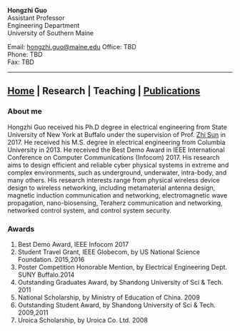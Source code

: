 **Hongzhi Guo**  
Assistant Professor  
Engineering Department  
University of Southern Maine  

Email: hongzhi.guo@maine.edu
Office: TBD  
Phone: TBD  
Fax: TBD  

---
## **[Home](https://hongzhiguo.github.io/index.md)** | **Research** | **Teaching** | **[Publications](https://hongzhiguo.github.io/publications.md)**

### About me


Hongzhi Guo received his Ph.D degree in electrical engineering from State University of New York at Buffalo under the supervision of Prof. [Zhi Sun](http://www.acsu.buffalo.edu/~zhisun/) in 2017. He received his M.S. degree in electrical engineering from Columbia University in 2013. He received the Best Demo Award in IEEE International Conference on Computer Communications (Infocom) 2017. His research aims to design efficient and reliable cyber physical systems in extreme and complex environments, such as underground, underwater, intra-body, and many others. His research interests range from physical wireless device design to wireless networking, including metamaterial antenna design, magnetic induction communication and networking, electromagnetic wave propagation, nano-biosensing, Teraherz communication and networking, networked control system, and control system security.  


### Awards
1. Best Demo Award, IEEE Infocom 2017
1. Student Travel Grant, IEEE Globecom, by US National Science Foundation. 2015,2016
1. Poster Competition Honorable Mention, by Electrical Engineering Dept. SUNY Buffalo.2014
1. Outstanding Graduates Award, by Shandong University of Sci & Tech. 2011
1. National Scholarship, by Ministry of Education of China. 2009
1. Outstanding Student Award, by Shandong University of Sci & Tech. 2009,2011
1. Uroica Scholarship, by Uroica Co. Ltd. 2008
